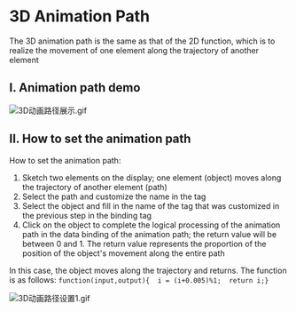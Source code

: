 # 3D Animation Path
The 3D animation path is the same as that of the 2D function, which is to realize the movement of one element along the trajectory of another element
## I.	Animation path demo

![3D动画路径展示.gif](/dataSource/resource/1571904809153895138.gif)

## II.	How to set the animation path


How to set the animation path:
1.	Sketch two elements on the display; one element (object) moves along the trajectory of another element (path)
2.	Select the path and customize the name in the tag
3.	Select the object and fill in the name of the tag that was customized in the previous step in the binding tag
4.	Click on the object to complete the logical processing of the animation path in the data binding of the animation path; the return value will be between 0 and 1. The return value represents the proportion of the position of the object's movement along the entire path

In this case, the object moves along the trajectory and returns. The function is as follows: `function(input,output){  i = (i+0.005)%1;  return i;}`


![3D动画路径设置1.gif](/dataSource/resource/1580879943095329936.gif)